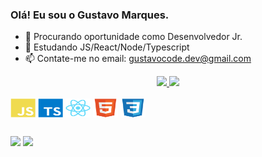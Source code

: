 ### Olá! Eu sou o Gustavo Marques.

- 👀 Procurando oportunidade como Desenvolvedor Jr.
- 🌱 Estudando JS/React/Node/Typescript
- 📫 Contate-me no email: gustavocode.dev@gmail.com

<div align="center">
  <a href="https://github.com/gustavomarques1">
  <img height="180em" src="https://github-readme-stats.vercel.app/api?username=gustavomarques1&show_icons=true&theme=aura_dark"/>
  <img height="180em" src="https://github-readme-stats.vercel.app/api/top-langs/?username=gustavomarques1&layout=compact&theme=aura_dark"/>
    </a>
</div>





<div style="display: inline_block"><br>
  <img align="center" alt="Gustavo-Js" height="30" width="40" src="https://raw.githubusercontent.com/devicons/devicon/master/icons/javascript/javascript-plain.svg">
  <img align="center" alt="Gustavo-Ts" height="30" width="40" src="https://raw.githubusercontent.com/devicons/devicon/master/icons/typescript/typescript-plain.svg">
  <img align="center" alt="Gustavo-React" height="30" width="40" src="https://raw.githubusercontent.com/devicons/devicon/master/icons/react/react-original.svg">
  <img align="center" alt="Gustavo-HTML" height="30" width="40" src="https://raw.githubusercontent.com/devicons/devicon/master/icons/html5/html5-original.svg">
  <img align="center" alt="Gustavo-CSS" height="30" width="40" src="https://raw.githubusercontent.com/devicons/devicon/master/icons/css3/css3-original.svg">
</div>
  
  ##
 
<div> 
  <a href = "mailto:gustavocode.dev@gmail.com"><img src="https://img.shields.io/badge/-Gmail-%23333?style=for-the-badge&logo=gmail&logoColor=white" target="_blank"></a>
  <a href="https://www.linkedin.com/in/gustavo-marques-71ba4b208/" target="_blank"><img src="https://img.shields.io/badge/-LinkedIn-%230077B5?style=for-the-badge&logo=linkedin&logoColor=white" target="_blank"></a> 
  
</div>


